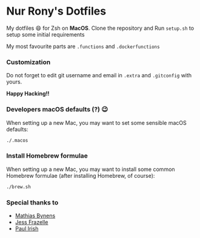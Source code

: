 Nur Rony's Dotfiles
===================
My dotfiles :smile: for Zsh on **MacOS**. Clone the repository and Run `setup.sh` to setup some initial requirements 

My most favourite parts are `.functions` and `.dockerfunctions`

### Customization
Do not forget to edit git username and email in `.extra` and `.gitconfig` with yours.

**Happy Hacking!!**

### Developers macOS defaults (?) :wink:

When setting up a new Mac, you may want to set some sensible macOS defaults:
```sh
./.macos
```
### Install Homebrew formulae

When setting up a new Mac, you may want to install some common Homebrew formulae (after installing Homebrew, of course):
```sh
./brew.sh
```

### Special thanks to

- [Mathias Bynens](https://twitter.com/mathias)
- [Jess Frazelle](https://twitter.com/jessfraz)
- [Paul Irish](https://twitter.com/paul_irish)
